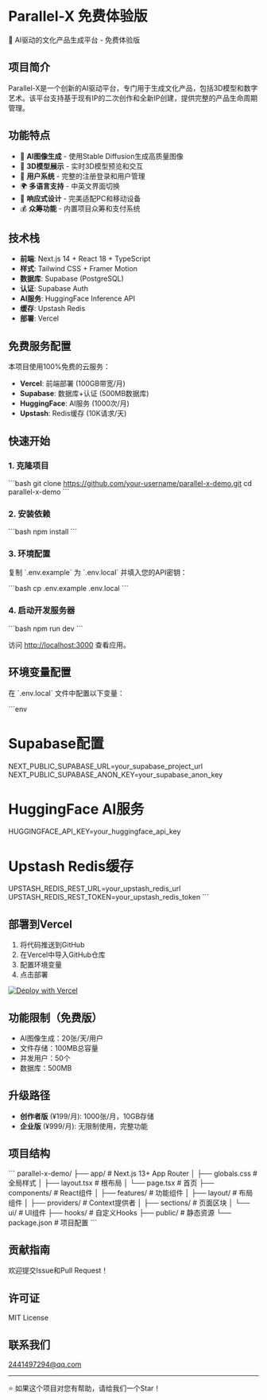 # Parallel-X 免费体验版

🚀 AI驱动的文化产品生成平台 - 免费体验版

## 项目简介

Parallel-X是一个创新的AI驱动平台，专门用于生成文化产品，包括3D模型和数字艺术。该平台支持基于现有IP的二次创作和全新IP创建，提供完整的产品生命周期管理。

## 功能特点

- 🎨 **AI图像生成** - 使用Stable Diffusion生成高质量图像
- 🎯 **3D模型展示** - 实时3D模型预览和交互
- 👥 **用户系统** - 完整的注册登录和用户管理
- 🌍 **多语言支持** - 中英文界面切换
- 📱 **响应式设计** - 完美适配PC和移动设备
- 💰 **众筹功能** - 内置项目众筹和支付系统

## 技术栈

- **前端**: Next.js 14 + React 18 + TypeScript
- **样式**: Tailwind CSS + Framer Motion
- **数据库**: Supabase (PostgreSQL)
- **认证**: Supabase Auth
- **AI服务**: HuggingFace Inference API
- **缓存**: Upstash Redis
- **部署**: Vercel

## 免费服务配置

本项目使用100%免费的云服务：

- **Vercel**: 前端部署 (100GB带宽/月)
- **Supabase**: 数据库+认证 (500MB数据库)
- **HuggingFace**: AI服务 (1000次/月)
- **Upstash**: Redis缓存 (10K请求/天)

## 快速开始

### 1. 克隆项目
\`\`\`bash
git clone https://github.com/your-username/parallel-x-demo.git
cd parallel-x-demo
\`\`\`

### 2. 安装依赖
\`\`\`bash
npm install
\`\`\`

### 3. 环境配置
复制 \`.env.example\` 为 \`.env.local\` 并填入您的API密钥：

\`\`\`bash
cp .env.example .env.local
\`\`\`

### 4. 启动开发服务器
\`\`\`bash
npm run dev
\`\`\`

访问 [http://localhost:3000](http://localhost:3000) 查看应用。

## 环境变量配置

在 \`.env.local\` 文件中配置以下变量：

\`\`\`env
# Supabase配置
NEXT_PUBLIC_SUPABASE_URL=your_supabase_project_url
NEXT_PUBLIC_SUPABASE_ANON_KEY=your_supabase_anon_key

# HuggingFace AI服务
HUGGINGFACE_API_KEY=your_huggingface_api_key

# Upstash Redis缓存
UPSTASH_REDIS_REST_URL=your_upstash_redis_url
UPSTASH_REDIS_REST_TOKEN=your_upstash_redis_token
\`\`\`

## 部署到Vercel

1. 将代码推送到GitHub
2. 在Vercel中导入GitHub仓库
3. 配置环境变量
4. 点击部署

[![Deploy with Vercel](https://vercel.com/button)](https://vercel.com/new/clone?repository-url=https://github.com/your-username/parallel-x-demo)

## 功能限制（免费版）

- AI图像生成：20张/天/用户
- 文件存储：100MB总容量
- 并发用户：50个
- 数据库：500MB

## 升级路径

- **创作者版** (¥199/月): 1000张/月，10GB存储
- **企业版** (¥999/月): 无限制使用，完整功能

## 项目结构

\`\`\`
parallel-x-demo/
├── app/                    # Next.js 13+ App Router
│   ├── globals.css        # 全局样式
│   ├── layout.tsx         # 根布局
│   └── page.tsx           # 首页
├── components/            # React组件
│   ├── features/          # 功能组件
│   ├── layout/            # 布局组件
│   ├── providers/         # Context提供者
│   ├── sections/          # 页面区块
│   └── ui/                # UI组件
├── hooks/                 # 自定义Hooks
├── public/                # 静态资源
└── package.json           # 项目配置
\`\`\`

## 贡献指南

欢迎提交Issue和Pull Request！

## 许可证

MIT License

## 联系我们

2441497294@qq.com

---


⭐ 如果这个项目对您有帮助，请给我们一个Star！
